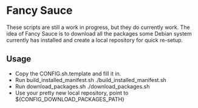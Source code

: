 Fancy Sauce
=========================================================

These scripts are still a work in progress, but they do currently work. The idea of Fancy Sauce is to download all the packages some Debian system currently has installed and create a local repository for quick re-setup.

Usage
---------------------------------------------------------

- Copy the CONFIG.sh.template and fill it in.
- Run build_installed_manifest.sh
    ./build_installed_manifest.sh
- Run download_packages.sh
    ./download_packages.sh
- Use your pretty new local repository, point to ${CONFIG_DOWNLOAD_PACKAGES_PATH}
